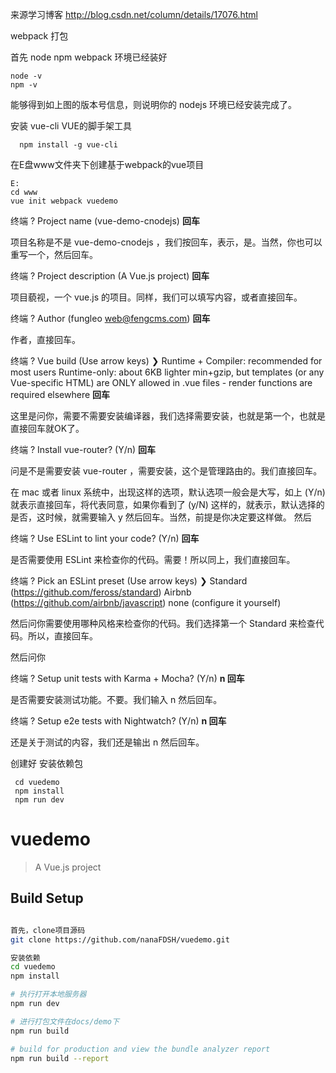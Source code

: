 来源学习博客 
http://blog.csdn.net/column/details/17076.html

webpack 打包

首先 node npm webpack 环境已经装好

    node -v
    npm -v

能够得到如上图的版本号信息，则说明你的 nodejs 环境已经安装完成了。

安装 vue-cli VUE的脚手架工具

      npm install -g vue-cli

在E盘www文件夹下创建基于webpack的vue项目

    E:
    cd www
    vue init webpack vuedemo 


终端 ? Project name (vue-demo-cnodejs)  **回车**

项目名称是不是 vue-demo-cnodejs ，我们按回车，表示，是。当然，你也可以重写一个，然后回车。

终端 ? Project description (A Vue.js project) **回车**

项目藐视，一个 vue.js 的项目。同样，我们可以填写内容，或者直接回车。

终端 ? Author (fungleo <web@fengcms.com>) **回车**

作者，直接回车。

终端 ? Vue build (Use arrow keys)
    ❯ Runtime + Compiler: recommended for most users
      Runtime-only: about 6KB lighter min+gzip, but templates (or any Vue-specific HTML) are ONLY allowed in .vue files -
    render functions are required elsewhere **回车**

这里是问你，需要不需要安装编译器，我们选择需要安装，也就是第一个，也就是直接回车就OK了。

终端 ? Install vue-router? (Y/n) **回车**

问是不是需要安装 vue-router ，需要安装，这个是管理路由的。我们直接回车。

在 mac 或者 linux 系统中，出现这样的选项，默认选项一般会是大写，如上 (Y/n) 就表示直接回车，将代表同意，如果你看到了 (y/N) 这样的，就表示，默认选择的是否，这时候，就需要输入 y 然后回车。当然，前提是你决定要这样做。
然后

终端 ? Use ESLint to lint your code? (Y/n) **回车**

是否需要使用 ESLint 来检查你的代码。需要！所以同上，我们直接回车。

终端 ? Pick an ESLint preset (Use arrow keys)
    ❯ Standard (https://github.com/feross/standard)
      Airbnb (https://github.com/airbnb/javascript)
      none (configure it yourself)

然后问你需要使用哪种风格来检查你的代码。我们选择第一个 Standard 来检查代码。所以，直接回车。

然后问你

终端 ? Setup unit tests with Karma + Mocha? (Y/n) **n 回车**

是否需要安装测试功能。不要。我们输入 n 然后回车。

终端 ? Setup e2e tests with Nightwatch? (Y/n)  **n 回车**

还是关于测试的内容，我们还是输出 n 然后回车。


   创建好 安装依赖包

     cd vuedemo
     npm install  
     npm run dev 
     
# vuedemo

> A Vue.js project

## Build Setup

``` bash

首先，clone项目源码
git clone https://github.com/nanaFDSH/vuedemo.git

安装依赖
cd vuedemo
npm install 

# 执行打开本地服务器
npm run dev

# 进行打包文件在docs/demo下
npm run build

# build for production and view the bundle analyzer report
npm run build --report


